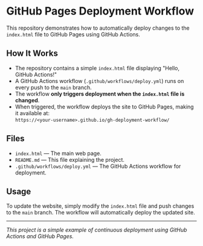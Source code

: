 # GitHub Pages Deployment Workflow

This repository demonstrates how to automatically deploy changes to the `index.html` file to GitHub Pages using GitHub Actions.

## How It Works

- The repository contains a simple `index.html` file displaying "Hello, GitHub Actions!"
- A GitHub Actions workflow (`.github/workflows/deploy.yml`) runs on every push to the `main` branch.
- The workflow **only triggers deployment when the `index.html` file is changed**.
- When triggered, the workflow deploys the site to GitHub Pages, making it available at:  
  `https://<your-username>.github.io/gh-deployment-workflow/`

## Files

- `index.html` — The main web page.
- `README.md` — This file explaining the project.
- `.github/workflows/deploy.yml` — The GitHub Actions workflow for deployment.

## Usage

To update the website, simply modify the `index.html` file and push changes to the `main` branch. The workflow will automatically deploy the updated site.

---

*This project is a simple example of continuous deployment using GitHub Actions and GitHub Pages.*
